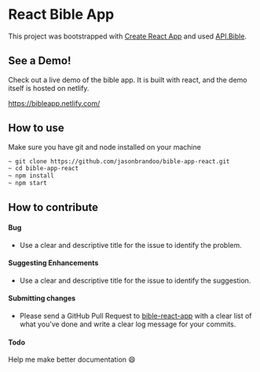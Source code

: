 # React Bible App

This project was bootstrapped with [Create React App](https://github.com/facebookincubator/create-react-app) and used [API.Bible](https://scripture.api.bible/).

## See a Demo!

Check out a live demo of the bible app. It is built with react, and the demo itself is hosted on netlify.

https://bibleapp.netlify.com/

## How to use

Make sure you have git and node installed on your machine

```bash
~ git clone https://github.com/jasonbrandoo/bible-app-react.git
~ cd bible-app-react
~ npm install
~ npm start
```

## How to contribute

#### Bug

- Use a clear and descriptive title for the issue to identify the problem.

#### Suggesting Enhancements

- Use a clear and descriptive title for the issue to identify the suggestion.

#### Submitting changes

- Please send a GitHub Pull Request to [bible-react-app](https://github.com/jasonbrandoo/bible-app-react/pulls) with a clear list of what you've done and write a clear log message for your commits.

#### Todo

Help me make better documentation :smile:
